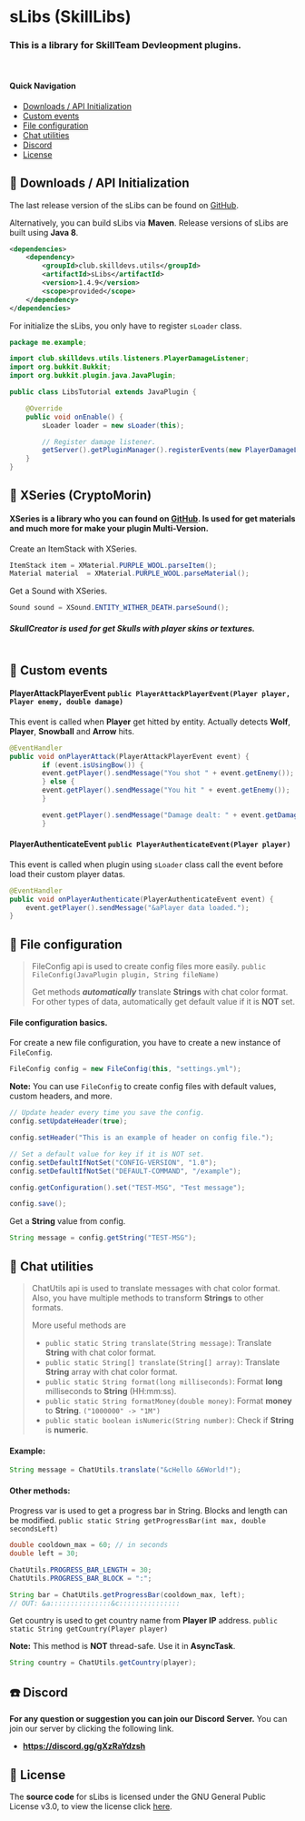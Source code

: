 
# sLibs (SkillLibs)
### This is a library for SkillTeam Devleopment plugins.

&nbsp;
#### Quick Navigation
- [Downloads / API Initialization](#-downloads--api-initialization)
- [Custom events](#-custom-events)
- [File configuration](#-file-configuration)
- [Chat utilities](#-chat-utilities)
- [Discord](#-discord)
- [License](#-license)

## 💾 Downloads / API Initialization
The last release version of the sLibs can be found on [GitHub](hhtps://github.com/SkillTeam/sLibs).

Alternatively, you can build sLibs via **Maven**. Release versions of sLibs are built using **Java 8**.
````xml
<dependencies>
    <dependency>
        <groupId>club.skilldevs.utils</groupId>
        <artifactId>sLibs</artifactId>
        <version>1.4.9</version>
        <scope>provided</scope>
    </dependency>
</dependencies>
````

For initialize the sLibs, you only have to register `sLoader` class.

```java
package me.example;

import club.skilldevs.utils.listeners.PlayerDamageListener;
import org.bukkit.Bukkit;
import org.bukkit.plugin.java.JavaPlugin;

public class LibsTutorial extends JavaPlugin {

    @Override
    public void onEnable() {
        sLoader loader = new sLoader(this);

        // Register damage listener.
        getServer().getPluginManager().registerEvents(new PlayerDamageListener(), this);
    }
}
```

## 📣 XSeries (CryptoMorin)
#### XSeries is a library who you can found on [GitHub](https://github.com/CryptoMorin/XSeries). Is used for get materials and much more for make your plugin Multi-Version.

Create an ItemStack with XSeries.
```java
ItemStack item = XMaterial.PURPLE_WOOL.parseItem();
Material material  = XMaterial.PURPLE_WOOL.parseMaterial();
```

Get a Sound with XSeries.
```java
Sound sound = XSound.ENTITY_WITHER_DEATH.parseSound();
```

##### SkullCreator is used for get Skulls with player skins or textures.
```java
```

## 📣 Custom events
#### PlayerAttackPlayerEvent `public PlayerAttackPlayerEvent(Player player, Player enemy, double damage)`

This event is called when **Player** get hitted by entity.
Actually detects **Wolf**, **Player**, **Snowball** and **Arrow** hits.
```java
@EventHandler
public void onPlayerAttack(PlayerAttackPlayerEvent event) {
        if (event.isUsingBow()) {
        event.getPlayer().sendMessage("You shot " + event.getEnemy());
        } else {
        event.getPlayer().sendMessage("You hit " + event.getEnemy());
        }

        event.getPlayer().sendMessage("Damage dealt: " + event.getDamage());
        }
```

#### PlayerAuthenticateEvent `public PlayerAuthenticateEvent(Player player)`

This event is called when plugin using `sLoader` class call the event before load their custom player datas.
```java
@EventHandler
public void onPlayerAuthenticate(PlayerAuthenticateEvent event) {
    event.getPlayer().sendMessage("&aPlayer data loaded.");
}
```

## 💽 File configuration
> FileConfig api is used to create config files more easily.
`public FileConfig(JavaPlugin plugin, String fileName)`
> 
> Get methods **_automatically_** translate **Strings** with chat color format.
> For other types of data, automatically get default value if it is **NOT** set.

#### File configuration basics.
For create a new file configuration, you have to create a new instance of `FileConfig`.
```java
FileConfig config = new FileConfig(this, "settings.yml");
```

**Note:** You can use `FileConfig` to create config files with default values, custom headers, and more.
```java
// Update header every time you save the config.
config.setUpdateHeader(true);

config.setHeader("This is an example of header on config file.");

// Set a default value for key if it is NOT set.
config.setDefaultIfNotSet("CONFIG-VERSION", "1.0");
config.setDefaultIfNotSet("DEFAULT-COMMAND", "/example");

config.getConfiguration().set("TEST-MSG", "Test message");

config.save();
```

Get a **String** value from config.
```java
String message = config.getString("TEST-MSG");
```

## 📝 Chat utilities
> ChatUtils api is used to translate messages with chat color format.
> Also, you have multiple methods to transform **Strings** to other formats.
> 
> More useful methods are
> - `public static String translate(String message)`:
>   Translate **String** with chat color format.
> - `public static String[] translate(String[] array)`:
>   Translate **String** array with chat color format.
> - `public static String format(long milliseconds)`:
>   Format **long** milliseconds to **String** (HH:mm:ss).
> - `public static String formatMoney(double money)`:
>   Format **money** to **String**. `("1000000" -> "1M")`
> - `public static boolean isNumeric(String number)`:
>   Check if **String** is **numeric**.

#### Example:
```java
String message = ChatUtils.translate("&cHello &6World!");
```

#### Other methods:
Progress var is used to get a progress bar in String. Blocks and length can be modified.
`public static String getProgressBar(int max, double secondsLeft)`
```java
double cooldown_max = 60; // in seconds
double left = 30;

ChatUtils.PROGRESS_BAR_LENGTH = 30;
ChatUtils.PROGRESS_BAR_BLOCK = ":";

String bar = ChatUtils.getProgressBar(cooldown_max, left);
// OUT: &a:::::::::::::::&c:::::::::::::::
```

Get country is used to get country name from **Player IP** address.
`public static String getCountry(Player player)`

**Note:** This method is **NOT** thread-safe. Use it in **AsyncTask**.
```java
String country = ChatUtils.getCountry(player);
```

## ☎️ Discord
**For any question or suggestion you can join our Discord Server.**
You can join our server by clicking the following link.
- **https://discord.gg/gXzRaYdzsh**

## 📜 License
The **source code** for sLibs is licensed under the GNU General Public License v3.0, to view the license click
[here](https://github.com/Joansitoh/sLibs/blob/master/LICENSE).
